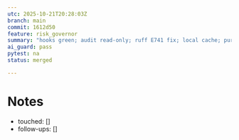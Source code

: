 ```yaml
---
utc: 2025-10-21T20:28:03Z
branch: main
commit: 1612d50
feature: risk_governor
summary: "hooks green; audit read-only; ruff E741 fix; local cache; purge build/lib"
ai_guard: pass
pytest: na
status: merged

---
```

# Notes
- touched: []
- follow-ups: []
